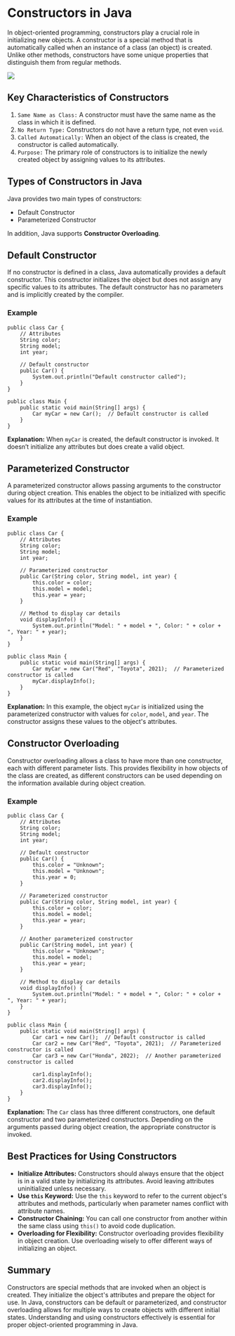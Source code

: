 # Constructors in Java
In object-oriented programming, constructors play a crucial role in initializing new objects. A constructor is a special method that is automatically called when an instance of a class (an object) is created. Unlike other methods, constructors have some unique properties that distinguish them from regular methods.

[![](https://markdown-videos-api.jorgenkh.no/youtube/cOMGgILRP-E)](https://youtu.be/cOMGgILRP-E)

## Key Characteristics of Constructors
1. `Same Name as Class:` A constructor must have the same name as the class in which it is defined.
2. `No Return Type:` Constructors do not have a return type, not even `void`.
3. `Called Automatically:` When an object of the class is created, the constructor is called automatically.
4. `Purpose:` The primary role of constructors is to initialize the newly created object by assigning values to its attributes.

## Types of Constructors in Java
Java provides two main types of constructors:
* Default Constructor
* Parameterized Constructor

In addition, Java supports **Constructor Overloading**.

## Default Constructor
If no constructor is defined in a class, Java automatically provides a default constructor. This constructor initializes the object but does not assign any specific values to its attributes. The default constructor has no parameters and is implicitly created by the compiler.

### Example
```
public class Car {
    // Attributes
    String color;
    String model;
    int year;

    // Default constructor
    public Car() {
        System.out.println("Default constructor called");
    }
}

public class Main {
    public static void main(String[] args) {
        Car myCar = new Car();  // Default constructor is called
    }
}
```
**Explanation:** When `myCar` is created, the default constructor is invoked. It doesn’t initialize any attributes but does create a valid object.

## Parameterized Constructor
A parameterized constructor allows passing arguments to the constructor during object creation. This enables the object to be initialized with specific values for its attributes at the time of instantiation.

### Example
```
public class Car {
    // Attributes
    String color;
    String model;
    int year;

    // Parameterized constructor
    public Car(String color, String model, int year) {
        this.color = color;
        this.model = model;
        this.year = year;
    }

    // Method to display car details
    void displayInfo() {
        System.out.println("Model: " + model + ", Color: " + color + ", Year: " + year);
    }
}

public class Main {
    public static void main(String[] args) {
        Car myCar = new Car("Red", "Toyota", 2021);  // Parameterized constructor is called
        myCar.displayInfo();
    }
}
```
**Explanation:** In this example, the object `myCar` is initialized using the parameterized constructor with values for `color`, `model`, and `year`. The constructor assigns these values to the object's attributes.

## Constructor Overloading
Constructor overloading allows a class to have more than one constructor, each with different parameter lists. This provides flexibility in how objects of the class are created, as different constructors can be used depending on the information available during object creation.

### Example
```
public class Car {
    // Attributes
    String color;
    String model;
    int year;

    // Default constructor
    public Car() {
        this.color = "Unknown";
        this.model = "Unknown";
        this.year = 0;
    }

    // Parameterized constructor
    public Car(String color, String model, int year) {
        this.color = color;
        this.model = model;
        this.year = year;
    }

    // Another parameterized constructor
    public Car(String model, int year) {
        this.color = "Unknown";
        this.model = model;
        this.year = year;
    }

    // Method to display car details
    void displayInfo() {
        System.out.println("Model: " + model + ", Color: " + color + ", Year: " + year);
    }
}

public class Main {
    public static void main(String[] args) {
        Car car1 = new Car();  // Default constructor is called
        Car car2 = new Car("Red", "Toyota", 2021);  // Parameterized constructor is called
        Car car3 = new Car("Honda", 2022);  // Another parameterized constructor is called

        car1.displayInfo();
        car2.displayInfo();
        car3.displayInfo();
    }
}
```
**Explanation:** The `Car` class has three different constructors, one default constructor and two parameterized constructors. Depending on the arguments passed during object creation, the appropriate constructor is invoked.

## Best Practices for Using Constructors
* **Initialize Attributes:** Constructors should always ensure that the object is in a valid state by initializing its attributes. Avoid leaving attributes uninitialized unless necessary.
* **Use `this` Keyword:** Use the `this` keyword to refer to the current object's attributes and methods, particularly when parameter names conflict with attribute names.
* **Constructor Chaining:** You can call one constructor from another within the same class using `this()` to avoid code duplication.
* **Overloading for Flexibility:** Constructor overloading provides flexibility in object creation. Use overloading wisely to offer different ways of initializing an object.

## Summary
Constructors are special methods that are invoked when an object is created. They initialize the object's attributes and prepare the object for use. In Java, constructors can be default or parameterized, and constructor overloading allows for multiple ways to create objects with different initial states. Understanding and using constructors effectively is essential for proper object-oriented programming in Java.